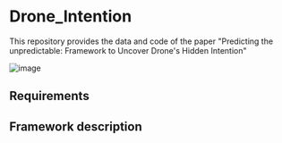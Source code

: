 # Drone_Intention
This repository provides the data and code of the paper "Predicting the unpredictable: Framework to Uncover Drone's Hidden Intention" 

![image]([https://github.com/CKPerrusquia/Drone_Intention/assets/100733638/65f833a6-e05d-4380-bc38-29a57e5ccec0](https://github.com/CKPerrusquia/Drone_Intention/blob/main/f0.png)https://github.com/CKPerrusquia/Drone_Intention/blob/main/f0.png)

## Requirements

## Framework description
